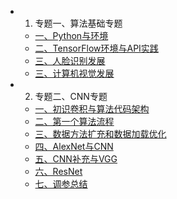 * 1. 专题一、算法基础专题
    * [一、Python与环境](_1_algorithm/1.1.html)
    * [二、TensorFlow环境与API实践](_1_algorithm/1.2.html)
    * [三、人脸识别发展](_1_algorithm/1.3.html)
    * [三、计算机视觉发展](_1_algorithm/1.4.html)

* 2. 专题二、CNN专题
    * [一、初识卷积与算法代码架构](_2_cnn/2.1.html)
    * [二、第一个算法流程](_2_cnn/2.2.html)
    * [三、数据方法扩充和数据加载优化](_2_cnn/2.3.html)
    * [四、AlexNet与CNN](_2_cnn/2.4.html)
    * [五、CNN补充与VGG](_2_cnn/2.5.html)
    * [六、ResNet](_2_cnn/2.6.html)
    * [七、调参总结](_2_cnn/2.7.html)